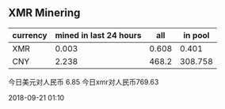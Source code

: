 ## XMR Minering

|currency|mined in last 24 hours|all|in pool|
|---|---|---|---|
|XMR|0.003|0.608|0.401|
|CNY|2.238|468.2|308.758|

今日美元对人民币 6.85	今日xmr对人民币769.63


2018-09-21 01:10